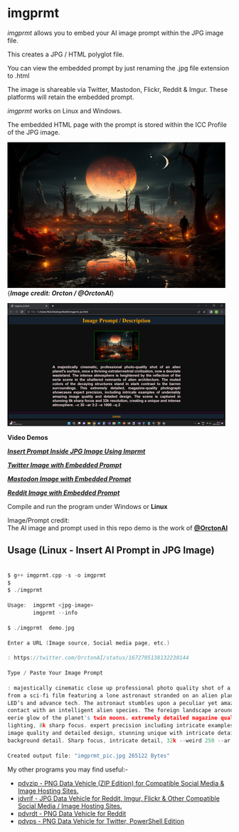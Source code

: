# imgprmt

*imgprmt* allows you to embed your AI image prompt within the JPG image file.

This creates a JPG / HTML polyglot file.

You can view the embedded prompt by just renaming the .jpg file extension to .html

The image is shareable via Twitter, Mastodon, Flickr, Reddit & Imgur.  These platforms will retain the embedded prompt.

*imgprmt* works on Linux and Windows.  

The embedded HTML page with the prompt is stored within the ICC Profile of the JPG image.

![Demo Image](https://github.com/CleasbyCode/imgprmt/blob/main/demo_image/moon.jpg)  
{***Image credit: Orcton / @OrctonAI***}  

![Html Image](https://github.com/CleasbyCode/imgprmt/blob/main/demo_image/moon_html.png)

**Video Demos**  

[***Insert Prompt Inside JPG Image Using Imprmt***](https://youtu.be/KKpEt6F0r6I)  

[***Twitter Image with Embedded Prompt***](https://youtu.be/TS3mlyBQey4)  

[***Mastodon Image with Embedded Prompt***](https://youtu.be/0LcQD-axERg)

[***Reddit Image with Embedded Prompt***](https://youtu.be/aM5sFTyG2no)  

Compile and run the program under Windows or **Linux**  

Image/Prompt credit:  
The AI image and prompt used in this repo demo is the work of [**@OrctonAI**](https://twitter.com/OrctonAI)  

## Usage (Linux - Insert AI Prompt in JPG Image)

```c

$ g++ imgprmt.cpp -s -o imgprmt
$
$ ./imgprmt 

Usage:  imgprmt <jpg-image>  
        imgprmt --info

$ ./imgprmt  demo.jpg

Enter a URL (Image source, Social media page, etc.)

: https://twitter.com/OrctonAI/status/1672705138132230144 

Type / Paste Your Image Prompt

: majestically cinematic close up professional photo quality shot of a futuristic intense scene
from a sci-fi film featuring a lone astronaut stranded on an alien planet. very futuristic with
LED’s and advance tech. The astronaut stumbles upon a peculiar yet amazing alien life form, first
contact with an intelligent alien species. The foreign landscape around them is bathed in the
eerie glow of the planet's twin moons. extremely detailed magazine quality photograph, cinematic
lighting, 8k sharp focus. expert precision including intricate examples of undeniably amazing
image quality and detailed design, stunning unique with intricate details, amazing
background detail. Sharp focus, intricate detail, 32k --weird 250 --ar 16:9 --s 250

Created output file: "imgprmt_pic.jpg 265122 Bytes"

```

My other programs you may find useful:-  

* [pdvzip - PNG Data Vehicle (ZIP Edition) for Compatible Social Media & Image Hosting Sites.](https://github.com/CleasbyCode/pdvzip)  
* [jdvrif - JPG Data Vehicle for Reddit, Imgur, Flickr & Other Compatible Social Media / Image Hosting Sites.](https://github.com/CleasbyCode/jdvrif)
* [pdvrdt - PNG Data Vehicle for Reddit](https://github.com/CleasbyCode/pdvrdt)  
* [pdvps - PNG Data Vehicle for Twitter, PowerShell Edition](https://github.com/CleasbyCode/pdvps)   

##
